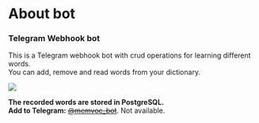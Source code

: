# About bot
### Telegram Webhook bot
This is a Telegram webhook bot with crud operations for learning different words.  
You can add, remove and read words from your dictionary.

![](https://user-images.githubusercontent.com/48734705/91989195-e4280180-ed38-11ea-94f3-50e79a26c54d.png)

**The recorded words are stored in PostgreSQL.      
Add to Telegram:** [~~@memvoc_bot~~](https://t.me/memvoc_bot). Not available. 
